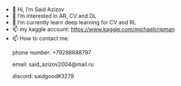 - 👋 Hi, I’m Said Azizov
- 👀 I’m interested in AR, CV and DL
- 🌱 I’m currently learn deep learning for CV and RL
- 📫 my kaggle account: https://www.kaggle.com/michaelcripman
- 📫 How to contact me:
    <p>phone number: +79298688797</p>
    <p>email: said_azizov2004@mail.ru</p>
    <p>discord: saidgood#3279</p>

<!---
SuperSaid09/SuperSaid09 is a ✨ special ✨ repository because its `README.md` (this file) appears on your GitHub profile.
You can click the Preview link to take a look at your changes.
--->
